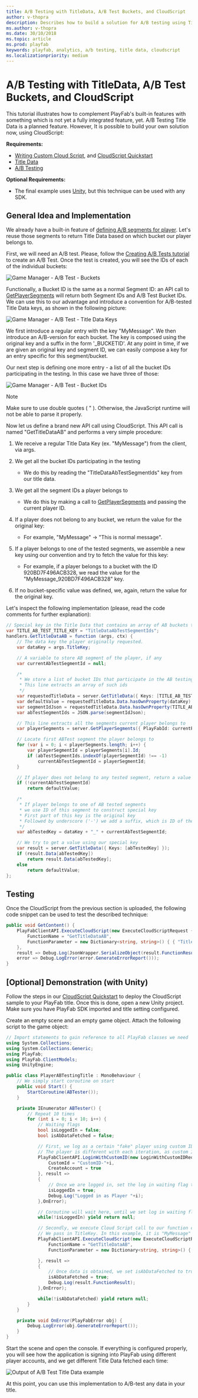 ```yaml
---
title: A/B Testing with TitleData, A/B Test Buckets, and CloudScript
author: v-thopra
description: Describes how to build a solution for A/B testing using Title Data in PlayFab.
ms.author: v-thopra
ms.date: 30/10/2018
ms.topic: article
ms.prod: playfab
keywords: playfab, analytics, a/b testing, title data, cloudscript
ms.localizationpriority: medium
---
```


# A/B Testing with TitleData, A/B Test Buckets, and CloudScript

This tutorial illustrates how to complement PlayFab's built-in features with something which is not yet a fully integrated feature, yet. A/B Testing Title Data is a planned feature. However, It is possible to build your own solution now, using CloudScript:

**Requirements:**

- [Writing Custom Cloud Script](../../automation/cloudscript/writing-custom-cloudscript.md), and [CloudScript Quickstart](../../automation/cloudscript/cloudscript-quickstart.md)
- [Title Data](../../config/titledata/using-title-data.md)
- [A/B Testing](../../analytics/ab-testing/creating-ab-tests.md)

**Optional Requirements:**

- The final example uses [Unity](../../../sdks/unity3d/quickstart.md), but this technique can be used with any SDK.

## General Idea and Implementation

We already have a built-in feature of [defining A/B segments for player](../../analytics/ab-testing/creating-ab-tests.md). Let's reuse those segments to return Title Data based on which bucket our player belongs to.

First, we will need an A/B test. Please, follow the [Creating A/B Tests tutorial](../../analytics/ab-testing/creating-ab-tests.md) to create an A/B Test. Once the test is created, you will see the IDs of each of the individual buckets:

![Game Manager - A/B Test - Buckets](media/tutorials/game-manager-ab-test-buckets.png)  

Functionally, a Bucket ID is the same as a normal Segment ID: an API call to [GetPlayerSegments](xref:titleid.playfabapi.com.server.playstream.getplayersegments) will return both Segment IDs and A/B Test Bucket IDs. We can use this to our advantage and introduce a convention for A/B-tested Title Data keys, as shown in the following picture:

![Game Manager - A/B Test - Title Data Keys](media/tutorials/game-manager-ab-test-title-data-keys.png)  

We first introduce a regular entry with the key "MyMessage". We then introduce an A/B-version for each bucket. The key is composed using the original key and a suffix in the form '_BUCKETID'. At any point in time, if we are given an original key and segment ID, we can easily compose a key for an entry specific for this segment/bucket.

Our next step is defining one more entry - a list of all the bucket IDs participating in the testing. In this case we have three of those:

![Game Manager - A/B Test - Bucket IDs](media/tutorials/game-manager-ab-test-bucket-ids.png)  

> [!NOTE]
> Make sure to use double quotes ( " ). Otherwise, the JavaScript runtime will not be able to parse it properly.

Now let us define a brand new API call using CloudScript. This API call is named "GetTitleDataAB" and performs a very simple procedure:

1. We receive a regular Title Data Key (ex. "MyMessage") from the client, via args.
2. We get all the bucket IDs participating in the testing
    - We do this by reading the "TitleDataAbTestSegmentIds" key from our title data.

3. We get all the segment IDs a player belongs to
    - We do this by making a call to [GetPlayerSegments](xref:titleid.playfabapi.com.server.playstream.getplayersegments) and passing the current player ID.

4. If a player does not belong to any bucket, we return the value for the original key:
    - For example, "MyMessage" -> "This is normal message".

5. If a player belongs to one of the tested segments, we assemble a new key using our convention and try to fetch the value for this key:
    - For example, if a player belongs to a bucket with the ID 920BD7F496ACB328, we read the value for the "MyMessage_920BD7F496ACB328" key.

6. If no bucket-specific value was defined, we, again, return the value for the original key.

Let's inspect the following implementation (please, read the code comments for further explanation):

```csharp
// Special key in the Title Data that contains an array of AB buckets that participate in the testing
var TITLE_AB_TEST_TITLE_KEY = "TitleDataAbTestSegmentIds";
handlers.GetTitleDataAB = function (args, ctx) {
    // The data key the player originally requested.
    var dataKey = args.TitleKey;

    // A variable to store AB segment of the player, if any
    var currentAbTestSegmentId = null;

    /*
     * We store a list of bucket IDs that participate in the AB testing in the title data.
     * This line extracts an array of such ids
     */
    var requestedTitleData = server.GetTitleData({ Keys: [TITLE_AB_TEST_TITLE_KEY, dataKey] });
    var defaultValue = requestedTitleData.Data.hasOwnProperty(dataKey) ? requestedTitleData.Data[dataKey] : null;
    var segmentIdJson = requestedTitleData.Data.hasOwnProperty(TITLE_AB_TEST_TITLE_KEY) ? requestedTitleData.Data[TITLE_AB_TEST_TITLE_KEY] : null;
    var abTestSegmentIds = JSON.parse(segmentIdJson);

    // This line extracts all the segments current player belongs to
    var playerSegments = server.GetPlayerSegments({ PlayFabId: currentPlayerId }).Segments;

    // Locate first ABTest segment the player belongs to
    for (var i = 0; i < playerSegments.length; i++) {
        var playerSegmentId = playerSegments[i].Id;
        if (abTestSegmentIds.indexOf(playerSegmentId) !== -1)
            currentAbTestSegmentId = playerSegmentId;
    }

    // If player does not belong to any tested segment, return a value for the original key
    if (!currentAbTestSegmentId)
        return defaultValue;

    /*
     * If player belongs to one of AB tested segments
     * we use ID of this segment to construct special key
     * First part of this key is the original key
     * Followed by underscore ('-') we add a suffix, which is ID of the bucket the player belongs to.
     */
    var abTestedKey = dataKey + "_" + currentAbTestSegmentId;

    // We try to get a value using our special key
    var result = server.GetTitleData({ Keys: [abTestedKey] });
    if (result.Data[abTestedKey])
        return result.Data[abTestedKey];
    else
        return defaultValue;
};
```

## Testing

Once the CloudScript from the previous section is uploaded, the following code snippet can be used to test the described technique:

```csharp
public void GetContent() {
    PlayFabClientAPI.ExecuteCloudScript(new ExecuteCloudScriptRequest {
        FunctionName = "GetTitleDataAB",
        FunctionParameter = new Dictionary<string, string>() { { "TitleKey", "MyMessage" } },
    }, 
    result => Debug.Log(JsonWrapper.SerializeObject(result.FunctionResult)),
    error => Debug.LogError(error.GenerateErrorReport()));
}
```

## [Optional] Demonstration (with Unity)

Follow the steps in our [CloudScript Quickstart](../../automation/cloudscript/cloudscript-quickstart.md) to deploy the CloudScript sample to your PlayFab title. Once this is done, open a new Unity project. Make sure you have PlayFab SDK imported and title setting configured.

Create an empty scene and an empty game object. Attach the following script to the game object:

```csharp
// Import statements to gain reference to all PlayFab classes we need
using System.Collections;
using System.Collections.Generic;
using PlayFab;
using PlayFab.ClientModels;
using UnityEngine;

public class PlayerABTestingTitle : MonoBehaviour {
    // We simply start coroutine on start
    public void Start() {
        StartCoroutine(ABTester());
    }

    private IEnumerator ABTester() {
        // Repeat 10 times
        for (int i = 0; i < 10; i++) {
            // Waiting flags
            bool isLoggedIn = false;
            bool isAbDataFetched = false;

            // First, we log as a certain "fake" player using custom ID.
            // The player is different with each iteration, as custom ID includes the value of "i"
            PlayFabClientAPI.LoginWithCustomID(new LoginWithCustomIDRequest {
                CustomId = "CustomID-"+i,
                CreateAccount = true
            }, result =>
            {
                // Once we are logged in, set the log in waiting flag to true
                isLoggedIn = true;
                Debug.Log("Logged in as Player "+i);
            },OnError);

            // Coroutine will wait here, until we set log in waiting flag to true
            while(!isLoggedIn) yield return null;

            // Secondly, we execute Cloud Script call to our function called "GetTItleDataAB"
            // We pass in TitleKey. In this example, it is "MyMessage"
            PlayFabClientAPI.ExecuteCloudScript(new ExecuteCloudScriptRequest {
                FunctionName = "GetTitleDataAB",
                FunctionParameter = new Dictionary<string, string>() { { "TitleKey", "MyMessage" } },

            }, result =>
            {
                // Once data is obtained, we set isAbDataFetched to true and log the result 
                isAbDataFetched = true;
                Debug.Log(result.FunctionResult);
            },OnError);

            while(!isAbDataFetched) yield return null;
        }
    }

    private void OnError(PlayFabError obj) {
        Debug.LogError(obj.GenerateErrorReport());
    }
}
```

Start the scene and open the console. If everything is configured properly, you will see how the application is signing into PlayFab using different player accounts, and we get different Title Data fetched each time:

![Output of A/B Test Title Data example](media/tutorials/output-of-ab-test-title-data-example.png)  

At this point, you can use this implementation to A/B-test any data in your title.
